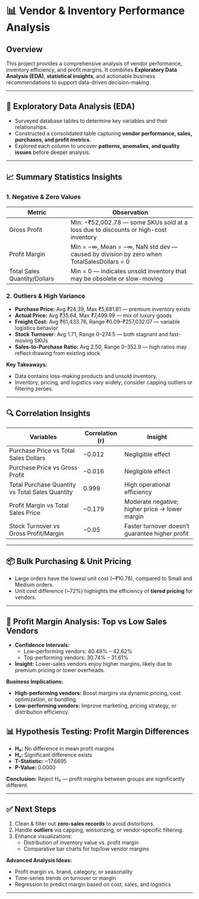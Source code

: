 # 📊 Vendor & Inventory Performance Analysis

## Overview
This project provides a comprehensive analysis of vendor performance, inventory efficiency, and profit margins. It combines **Exploratory Data Analysis (EDA)**, **statistical insights**, and actionable business recommendations to support data-driven decision-making.

---

## 🔎 Exploratory Data Analysis (EDA)
- Surveyed database tables to determine key variables and their relationships.
- Constructed a consolidated table capturing **vendor performance, sales, purchases, and profit metrics**.
- Explored each column to uncover **patterns, anomalies, and quality issues** before deeper analysis.

---

## 📈 Summary Statistics Insights

### 1. Negative & Zero Values
| Metric | Observation |
|--------|-------------|
| Gross Profit | Min: −₹52,002.78 — some SKUs sold at a loss due to discounts or high-cost inventory |
| Profit Margin | Min = −∞, Mean = −∞, NaN std dev — caused by division by zero when TotalSalesDollars = 0 |
| Total Sales Quantity/Dollars | Min = 0 — indicates unsold inventory that may be obsolete or slow-moving |

### 2. Outliers & High Variance
- **Purchase Price:** Avg ₹24.39, Max ₹5,681.81 — premium inventory exists  
- **Actual Price:** Avg ₹35.64, Max ₹7,499.99 — mix of luxury goods  
- **Freight Cost:** Avg ₹61,433.76, Range ₹0.09–₹257,032.07 — variable logistics behavior  
- **Stock Turnover:** Avg 1.71, Range 0–274.5 — both stagnant and fast-moving SKUs  
- **Sales-to-Purchase Ratio:** Avg 2.50, Range 0–352.9 — high ratios may reflect drawing from existing stock  

**Key Takeaways:**
- Data contains loss-making products and unsold inventory.  
- Inventory, pricing, and logistics vary widely; consider capping outliers or filtering zeroes.  

---

## 🔍 Correlation Insights
| Variables | Correlation (r) | Insight |
|-----------|----------------|---------|
| Purchase Price vs Total Sales Dollars | −0.012 | Negligible effect |
| Purchase Price vs Gross Profit | −0.016 | Negligible effect |
| Total Purchase Quantity vs Total Sales Quantity | 0.999 | High operational efficiency |
| Profit Margin vs Total Sales Price | −0.179 | Moderate negative; higher price → lower margin |
| Stock Turnover vs Gross Profit/Margin | −0.05 | Faster turnover doesn’t guarantee higher profit |


---

## 📦 Bulk Purchasing & Unit Pricing
- Large orders have the lowest unit cost (~₹10.78), compared to Small and Medium orders.  
- Unit cost difference (~72%) highlights the efficiency of **tiered pricing** for vendors.

---

## 🧩 Profit Margin Analysis: Top vs Low Sales Vendors
- **Confidence Intervals:**
  - Low-performing vendors: 40.48% – 42.62%  
  - Top-performing vendors: 30.74% – 31.61%  
- **Insight:** Lower-sales vendors enjoy higher margins, likely due to premium pricing or lower overheads.

**Business Implications:**
- **High-performing vendors:** Boost margins via dynamic pricing, cost optimization, or bundling.  
- **Low-performing vendors:** Improve marketing, pricing strategy, or distribution efficiency.



## 📊 Hypothesis Testing: Profit Margin Differences
- **H₀:** No difference in mean profit margins  
- **Hₐ:** Significant difference exists  
- **T-Statistic:** −17.6695  
- **P-Value:** 0.0000  

**Conclusion:** Reject H₀ — profit margins between groups are significantly different.

---

## ✅ Next Steps
1. Clean & filter out **zero-sales records** to avoid distortions.  
2. Handle **outliers** via capping, winsorizing, or vendor-specific filtering.  
3. Enhance visualizations:
   - Distribution of inventory value vs. profit margin  
   - Comparative bar charts for top/low vendor margins  

**Advanced Analysis Ideas:**
- Profit margin vs. brand, category, or seasonality  
- Time-series trends on turnover or margin  
- Regression to predict margin based on cost, sales, and logistics  

---

